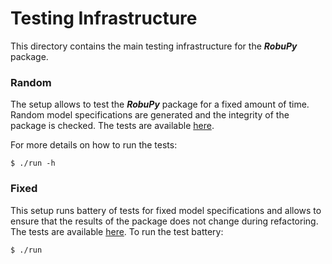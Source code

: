 # Testing Infrastructure

This directory contains the main testing infrastructure for the ***RobuPy*** package.


### Random

The setup allows to test the ***RobuPy***  package for a fixed amount of time. Random model specifications are generated and the integrity of the package is checked. The tests are available [here](https://github.com/robustToolbox/package/blob/master/development/tests/random/modules/battery.py).

For more details on how to run the tests:

    $ ./run -h

### Fixed

This setup runs battery of tests for fixed model specifications and allows to ensure that the results of the package does not change during refactoring. The tests are available [here](https://github.com/robustToolbox/package/blob/master/development/tests/fixed/run). To run the test battery:

	$ ./run